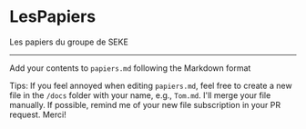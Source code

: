 # LesPapiers
Les papiers du groupe de SEKE

-------

Add your contents to `papiers.md` following the Markdown format

Tips: If you feel annoyed when editing `papiers.md`, feel free to create a new file in the `/docs` folder with your name, e.g., `Tom.md`. I'll merge your file manually. If possible, remind me of your new file subscription in your PR request. Merci!
